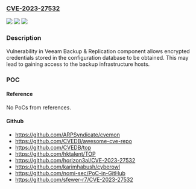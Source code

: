 ### [CVE-2023-27532](https://cve.mitre.org/cgi-bin/cvename.cgi?name=CVE-2023-27532)
![](https://img.shields.io/static/v1?label=Product&message=Veeam%20Backup%20%26%20Replication&color=blue)
![](https://img.shields.io/static/v1?label=Version&message=n%2Fa&color=blue)
![](https://img.shields.io/static/v1?label=Vulnerability&message=Missing%20Authentication%20for%20Critical%20Function%20(CWE-306)&color=brighgreen)

### Description

Vulnerability in Veeam Backup & Replication component allows encrypted credentials stored in the configuration database to be obtained. This may lead to gaining access to the backup infrastructure hosts.

### POC

#### Reference
No PoCs from references.

#### Github
- https://github.com/ARPSyndicate/cvemon
- https://github.com/CVEDB/awesome-cve-repo
- https://github.com/CVEDB/top
- https://github.com/hktalent/TOP
- https://github.com/horizon3ai/CVE-2023-27532
- https://github.com/karimhabush/cyberowl
- https://github.com/nomi-sec/PoC-in-GitHub
- https://github.com/sfewer-r7/CVE-2023-27532

